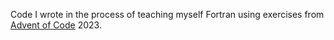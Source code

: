 Code I wrote in the process of teaching myself Fortran using exercises from [Advent of Code](https://adventofcode.com) 2023. 
